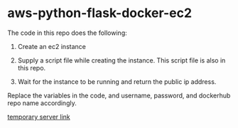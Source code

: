 # aws-python-flask-docker-ec2

The code in this repo does the following: 

1. Create an ec2 instance

2. Supply a script file while creating the instance. This script file is also in this repo.

3. Wait for the instance to be running and return the public ip address.

Replace the variables in the code, and username, password, and dockerhub repo name accordingly.

[ temporary server link ](http://3.83.132.189:5000/)
